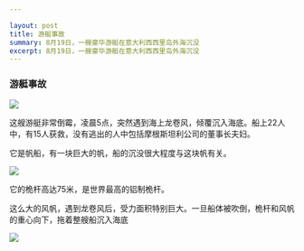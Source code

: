 ```yaml
---

layout: post
title: 游艇事故 
summary: 8月19日，一艘豪华游艇在意大利西西里岛外海沉没
excerpt: 8月19日，一艘豪华游艇在意大利西西里岛外海沉没
---
```


### 游艇事故

![](https://pic.superbed.cc/item/66c8762cfcada11d37c7fbb9.webp)

这艘游艇非常倒霉，凌晨5点，突然遇到海上龙卷风，倾覆沉入海底。船上22人中，有15人获救，没有逃出的人中包括摩根斯坦利公司的董事长夫妇。

它是帆船，有一块巨大的帆，船的沉没很大程度与这块帆有关。

![](https://pic.superbed.cc/item/66c87645fcada11d37c7fc31.webp)

它的桅杆高达75米，是世界最高的铝制桅杆。

这么大的风帆，遇到龙卷风后，受力面积特别巨大。一旦船体被吹倒，桅杆和风帆的重心向下，拖着整艘船沉入海底

![](https://pic.superbed.cc/item/66c87664fcada11d37c7fcee.webp)

